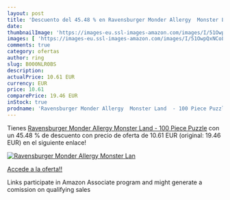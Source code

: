 ```yaml
---
layout: post
title: 'Descuento del 45.48 % en Ravensburger Monder Allergy  Monster Lan'
date: 
thumbnailImage: 'https://images-eu.ssl-images-amazon.com/images/I/51OwpQxNCoL._SL200_.jpg'
images: [ 'https://images-eu.ssl-images-amazon.com/images/I/51OwpQxNCoL._SL200_.jpg' ]
comments: true
category: ofertas
author: ring
slug: B000NLR0BS
description:
actualPrice: 10.61 EUR
currency: EUR
price: 10.61
comparePrice: 19.46 EUR
inStock: true
prodname: 'Ravensburger Monder Allergy  Monster Land  - 100 Piece Puzzle'
---
```


Tienes [Ravensburger Monder Allergy  Monster Land  - 100 Piece Puzzle](https://www.amazon.es/dp/B000NLR0BS/?tag=tolees-21) con un 45.48 % de descuento con precio de oferta de 10.61 EUR (original: 19.46 EUR) en el siguiente enlace!

[![Ravensburger Monder Allergy  Monster Lan](https://images-eu.ssl-images-amazon.com/images/I/51OwpQxNCoL._SL200_.jpg)](https://www.amazon.es/dp/B000NLR0BS/?tag=tolees-21)

[Accede a la oferta!!](https://www.amazon.es/dp/B000NLR0BS/?tag=tolees-21)

Links participate in Amazon Associate program and might generate a comission on qualifying sales


